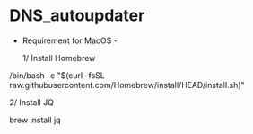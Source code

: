 # DNS_autoupdater

- Requirement for MacOS -

  1/ Install Homebrew

/bin/bash -c "$(curl -fsSL raw.githubusercontent.com/Homebrew/install/HEAD/install.sh)"

  2/ Install JQ

brew install jq
